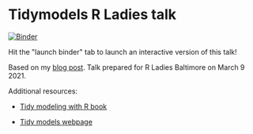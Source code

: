 # Tidymodels R Ladies talk

[![Binder](https://mybinder.org/badge_logo.svg)](https://mybinder.org/v2/gh/rlbarter/tidymodels_talk/HEAD?filepath=tidymodels_talk.ipynb)

Hit the "launch binder" tab to launch an interactive version of this talk!

Based on my [blog post](http://www.rebeccabarter.com/blog/2020-03-25_machine_learning/). Talk prepared for R Ladies Baltimore on March 9 2021.

Additional resources:

- [Tidy modeling with R book](https://www.tmwr.org/)

- [Tidy models webpage](https://www.tidymodels.org/)
